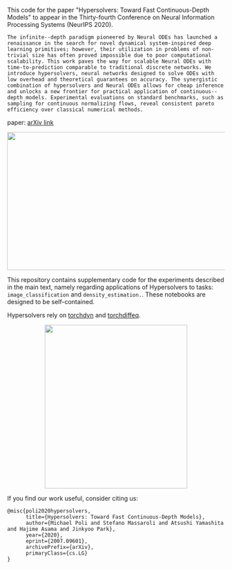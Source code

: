 This code for the paper "Hypersolvers: Toward Fast Continuous-Depth Models" to appear in the Thirty-fourth Conference on Neural Information Processing Systems (NeurIPS 2020).

```The infinite--depth paradigm pioneered by Neural ODEs has launched a renaissance in the search for novel dynamical system-inspired deep learning primitives; however, their utilization in problems of non-trivial size has often proved impossible due to poor computational scalability. This work paves the way for scalable Neural ODEs with time-to-prediction comparable to traditional discrete networks. We introduce hypersolvers, neural networks designed to solve ODEs with low overhead and theoretical guarantees on accuracy. The synergistic combination of hypersolvers and Neural ODEs allows for cheap inference and unlocks a new frontier for practical application of continuous--depth models. Experimental evaluations on standard benchmarks, such as sampling for continuous normalizing flows, reveal consistent pareto efficiency over classical numerical methods.```

paper: [arXiv link](https://arxiv.org/abs/2007.09601)

<p align="center"> 
<img src="media/hypersolvers.png" width="550" height="320">
</p>

This repository contains supplementary code for the experiments described in the main text, namely regarding applications of Hypersolvers to tasks: `image_classification` and `density_estimation.`. These notebooks are designed to be self-contained.

Hypersolvers rely on [torchdyn](https://github.com/DiffEqML/torchdyn) and [torchdiffeq](https://github.com/rtqichen/torchdiffeq).

<p align="center"> 
<img src="media/hyperclass.gif" width="330" height="380">
</p>

If you find our work useful, consider citing us:

```
@misc{poli2020hypersolvers,
      title={Hypersolvers: Toward Fast Continuous-Depth Models}, 
      author={Michael Poli and Stefano Massaroli and Atsushi Yamashita and Hajime Asama and Jinkyoo Park},
      year={2020},
      eprint={2007.09601},
      archivePrefix={arXiv},
      primaryClass={cs.LG}
}
```
